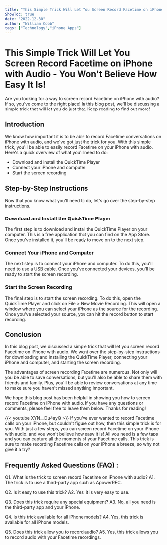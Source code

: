 ```yaml
---
title: "This Simple Trick Will Let You Screen Record Facetime on iPhone with Audio - You Won't Believe How Easy It Is!"
ShowToc: true 
date: "2022-12-30"
author: "William Cobb" 
tags: ["Technology","iPhone Apps"]
---
```

# This Simple Trick Will Let You Screen Record Facetime on iPhone with Audio - You Won't Believe How Easy It Is!

Are you looking for a way to screen record Facetime on iPhone with audio? If so, you've come to the right place! In this blog post, we'll be discussing a simple trick that will let you do just that. Keep reading to find out more!

## Introduction

We know how important it is to be able to record Facetime conversations on iPhone with audio, and we've got just the trick for you. With this simple trick, you'll be able to easily record Facetime on your iPhone with audio. Here's a quick overview of what you'll need to do:

* Download and install the QuickTime Player
* Connect your iPhone and computer
* Start the screen recording

## Step-by-Step Instructions

Now that you know what you'll need to do, let's go over the step-by-step instructions.

### Download and Install the QuickTime Player

The first step is to download and install the QuickTime Player on your computer. This is a free application that you can find on the App Store. Once you've installed it, you'll be ready to move on to the next step.

### Connect Your iPhone and Computer

The next step is to connect your iPhone and computer. To do this, you'll need to use a USB cable. Once you've connected your devices, you'll be ready to start the screen recording.

### Start the Screen Recording

The final step is to start the screen recording. To do this, open the QuickTime Player and click on File > New Movie Recording. This will open a window where you can select your iPhone as the source for the recording. Once you've selected your source, you can hit the record button to start recording.

## Conclusion

In this blog post, we discussed a simple trick that will let you screen record Facetime on iPhone with audio. We went over the step-by-step instructions for downloading and installing the QuickTime Player, connecting your iPhone and computer, and starting the screen recording.

The advantages of screen recording Facetime are numerous. Not only will you be able to save conversations, but you'll also be able to share them with friends and family. Plus, you'll be able to review conversations at any time to make sure you haven't missed anything important.

We hope this blog post has been helpful in showing you how to screen record Facetime on iPhone with audio. If you have any questions or comments, please feel free to leave them below. Thanks for reading!

{{< youtube XYN__Du4ayQ >}} 
If you've ever wanted to record Facetime calls on your iPhone, but couldn't figure out how, then this simple trick is for you. With just a few steps, you can screen record Facetime on your iPhone with audio, and you won't believe how easy it is! All you need is a few taps and you can capture all the moments of your Facetime calls. This trick is sure to make recording Facetime calls on your iPhone a breeze, so why not give it a try?

## Frequently Asked Questions (FAQ) :
Q1. What is the trick to screen record Facetime on iPhone with audio?
A1. The trick is to use a third-party app such as ApowerREC.

Q2. Is it easy to use this trick?
A2. Yes, it is very easy to use.

Q3. Does this trick require any special equipment?
A3. No, all you need is the third-party app and your iPhone.

Q4. Is this trick available for all iPhone models?
A4. Yes, this trick is available for all iPhone models.

Q5. Does this trick allow you to record audio?
A5. Yes, this trick allows you to record audio with your Facetime recordings.


